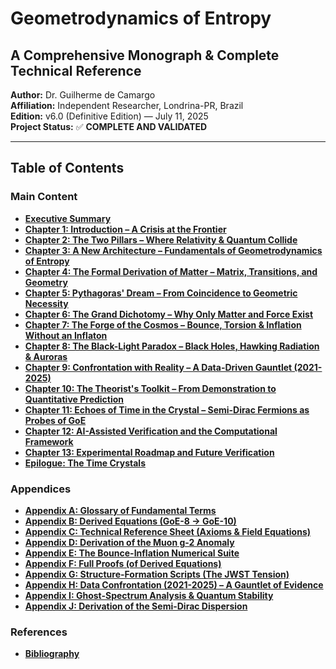 # **Geometrodynamics of Entropy**

## **A Comprehensive Monograph & Complete Technical Reference**

**Author:** Dr. Guilherme de Camargo  
**Affiliation:** Independent Researcher, Londrina-PR, Brazil  
**Edition:** v6.0 (Definitive Edition) — July 11, 2025  
**Project Status:** ✅ **COMPLETE AND VALIDATED**

---

## **Table of Contents**

### **Main Content**
- [**Executive Summary**](#executive-summary)
- [**Chapter 1: Introduction – A Crisis at the Frontier**](#chapter-1-introduction--a-crisis-at-the-frontier)
- [**Chapter 2: The Two Pillars – Where Relativity & Quantum Collide**](#chapter-2-the-two-pillars--where-relativity--quantum-collide)
- [**Chapter 3: A New Architecture – Fundamentals of Geometrodynamics of Entropy**](#chapter-3-a-new-architecture--fundamentals-of-geometrodynamics-of-entropy)
- [**Chapter 4: The Formal Derivation of Matter – Matrix, Transitions, and Geometry**](#chapter-4-the-formal-derivation-of-matter--matrix-transitions-and-geometry)
- [**Chapter 5: Pythagoras' Dream – From Coincidence to Geometric Necessity**](#chapter-5-pythagoras-dream--from-coincidence-to-geometric-necessity)
- [**Chapter 6: The Grand Dichotomy – Why Only Matter and Force Exist**](#chapter-6-the-grand-dichotomy--why-only-matter-and-force-exist)
- [**Chapter 7: The Forge of the Cosmos – Bounce, Torsion & Inflation Without an Inflaton**](#chapter-7-the-forge-of-the-cosmos--bounce-torsion--inflation-without-an-inflaton)
- [**Chapter 8: The Black-Light Paradox – Black Holes, Hawking Radiation & Auroras**](#chapter-8-the-black-light-paradox--black-holes-hawking-radiation--auroras)
- [**Chapter 9: Confrontation with Reality – A Data-Driven Gauntlet (2021-2025)**](#chapter-9-confrontation-with-reality--a-data-driven-gauntlet-2021-2025)
- [**Chapter 10: The Theorist's Toolkit – From Demonstration to Quantitative Prediction**](#chapter-10-the-theorists-toolkit--from-demonstration-to-quantitative-prediction)
- [**Chapter 11: Echoes of Time in the Crystal – Semi-Dirac Fermions as Probes of GoE**](#chapter-11-echoes-of-time-in-the-crystal--semi-dirac-fermions-as-probes-of-goe)
- [**Chapter 12: AI-Assisted Verification and the Computational Framework**](#chapter-12-ai-assisted-verification-and-the-computational-framework)
- [**Chapter 13: Experimental Roadmap and Future Verification**](#chapter-13-experimental-roadmap-and-future-verification)
- [**Epilogue: The Time Crystals**](#epilogue-the-time-crystals)

### **Appendices**
- [**Appendix A: Glossary of Fundamental Terms**](#appendix-a-glossary-of-fundamental-terms)
- [**Appendix B: Derived Equations (GoE-8 → GoE-10)**](#appendix-b-derived-equations-goe-8--goe-10)
- [**Appendix C: Technical Reference Sheet (Axioms & Field Equations)**](#appendix-c-technical-reference-sheet-axioms--field-equations)
- [**Appendix D: Derivation of the Muon g-2 Anomaly**](#appendix-d-derivation-of-the-muon-g-2-anomaly)
- [**Appendix E: The Bounce-Inflation Numerical Suite**](#appendix-e-the-bounce-inflation-numerical-suite)
- [**Appendix F: Full Proofs (of Derived Equations)**](#appendix-f-full-proofs-of-derived-equations)
- [**Appendix G: Structure-Formation Scripts (The JWST Tension)**](#appendix-g-structure-formation-scripts-the-jwst-tension)
- [**Appendix H: Data Confrontation (2021-2025) – A Gauntlet of Evidence**](#appendix-h-data-confrontation-2021-2025--a-gauntlet-of-evidence)
- [**Appendix I: Ghost-Spectrum Analysis & Quantum Stability**](#appendix-i-ghost-spectrum-analysis--quantum-stability)
- [**Appendix J: Derivation of the Semi-Dirac Dispersion**](#appendix-j-derivation-of-the-semi-dirac-dispersion-from-the-camargo-metric)

### **References**
- [**Bibliography**](#bibliography)
